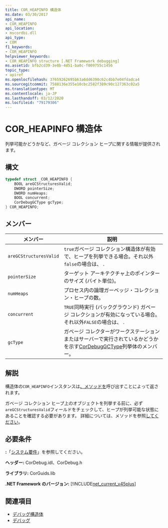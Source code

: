 ```yaml
---
title: COR_HEAPINFO 構造体
ms.date: 03/30/2017
api_name:
- COR_HEAPINFO
api_location:
- mscordbi.dll
api_type:
- COM
f1_keywords:
- COR_HEAPINFO
helpviewer_keywords:
- COR_HEAPINFO structure [.NET Framework debugging]
ms.assetid: bfb2cd39-3e0b-4d51-ba0c-f009755c1456
topic_type:
- apiref
ms.openlocfilehash: 37659262695b63a6dd6390c62c4bb7e04fdadca4
ms.sourcegitcommit: 7588136e355e10cbc2582f389c90c127363c02a5
ms.translationtype: MT
ms.contentlocale: ja-JP
ms.lasthandoff: 03/12/2020
ms.locfileid: "79179306"
---
```

# <a name="cor_heapinfo-structure"></a>COR_HEAPINFO 構造体
列挙可能かどうかなど、ガベージ コレクション ヒープに関する情報が提供されます。  
  
## <a name="syntax"></a>構文  
  
```cpp  
typedef struct _COR_HEAPINFO {  
    BOOL areGCStructuresValid;
    DWORD pointerSize;
    DWORD numHeaps;  
    BOOL concurrent;
    CorDebugGCType gcType;
} COR_HEAPINFO;  
```  
  
## <a name="members"></a>メンバー  
  
|メンバー|説明|  
|------------|-----------------|  
|`areGCStructuresValid`|`true`ガベージ コレクション構造体が有効で、ヒープを列挙できる場合。それ以外`false`の場合は、 .|  
|`pointerSize`|ターゲット アーキテクチャ上のポインターのサイズ (バイト単位)。|  
|`numHeaps`|プロセス内の論理ガーベッジ・コレクション・ヒープの数。|  
|`concurrent`|`TRUE`同時実行 (バックグラウンド) ガベージ コレクションが有効になっている場合。それ以外`FALSE`の場合は、 .|  
|`gcType`|ガベージ コレクターがワークステーションまたはサーバーで実行されているかどうかを示す[CorDebugGCType](cordebuggctype-enumeration.md)列挙体のメンバー。|  
  
## <a name="remarks"></a>解説  
 構造体の`COR_HEAPINFO`インスタンスは[、メソッドを](icordebugprocess5-getgcheapinformation-method.md)呼び出すことによって返されます。  
  
 ガベージ コレクション ヒープ上のオブジェクトを列挙する前に、必ず`areGCStructuresValid`フィールドをチェックして、ヒープが列挙可能な状態にあることを確認する必要があります。 詳細については、メソッドを参照[してください](icordebugprocess5-getgcheapinformation-method.md)。  
  
## <a name="requirements"></a>必要条件  
 **:**「[システム要件](../../get-started/system-requirements.md)」を参照してください。  
  
 **ヘッダー:** CorDebug.idl、CorDebug.h  
  
 **ライブラリ:** CorGuids.lib  
  
 **.NET Framework のバージョン:** [!INCLUDE[net_current_v45plus](../../../../includes/net-current-v45plus-md.md)]  
  
## <a name="see-also"></a>関連項目

- [デバッグ構造体](debugging-structures.md)
- [デバッグ](index.md)
